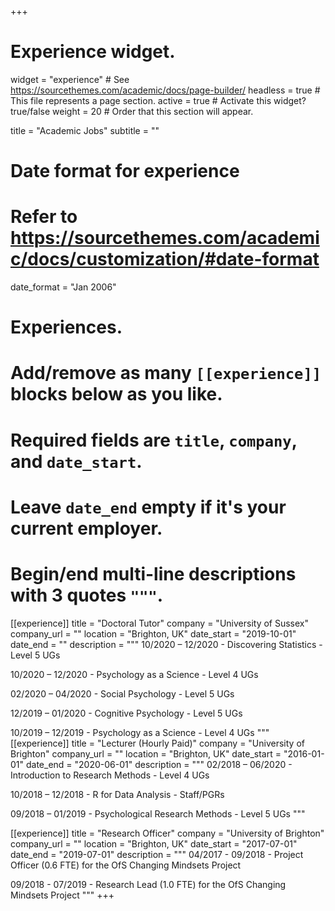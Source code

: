 +++
# Experience widget.
widget = "experience"  # See https://sourcethemes.com/academic/docs/page-builder/
headless = true  # This file represents a page section.
active = true  # Activate this widget? true/false
weight = 20  # Order that this section will appear.

title = "Academic Jobs"
subtitle = ""

# Date format for experience
#   Refer to https://sourcethemes.com/academic/docs/customization/#date-format
date_format = "Jan 2006"

# Experiences.
#   Add/remove as many `[[experience]]` blocks below as you like.
#   Required fields are `title`, `company`, and `date_start`.
#   Leave `date_end` empty if it's your current employer.
#   Begin/end multi-line descriptions with 3 quotes `"""`.

[[experience]]
  title = "Doctoral Tutor"
  company = "University of Sussex"
  company_url = ""
  location = "Brighton, UK"
  date_start = "2019-10-01"
  date_end = ""
  description = """
  10/2020 – 12/2020	- Discovering Statistics - Level 5 UGs
  
  10/2020 – 12/2020	- Psychology as a Science - Level 4 UGs
  
  02/2020 – 04/2020	- Social Psychology - Level 5 UGs
  
  12/2019 – 01/2020	- Cognitive Psychology - Level 5 UGs
  
  10/2019 – 12/2019	- Psychology as a Science - Level 4 UGs
  """
[[experience]]
  title = "Lecturer (Hourly Paid)"
  company = "University of Brighton"
  company_url = ""
  location = "Brighton, UK"
  date_start = "2016-01-01"
  date_end = "2020-06-01"
  description = """
  02/2018 – 06/2020	- Introduction to Research Methods - Level 4 UGs
  
  10/2018 – 12/2018 -	R for Data Analysis - Staff/PGRs
  
  09/2018 – 01/2019 -	Psychological Research Methods - Level 5 UGs
  """
  
[[experience]]
  title = "Research Officer"
  company = "University of Brighton"
  company_url = ""
  location = "Brighton, UK"
  date_start = "2017-07-01"
  date_end = "2019-07-01"
  description = """
  04/2017 - 09/2018 - Project Officer (0.6 FTE) for the OfS Changing Mindsets Project
  
  09/2018 - 07/2019 - Research Lead (1.0 FTE) for the OfS Changing Mindsets Project
  """
+++

